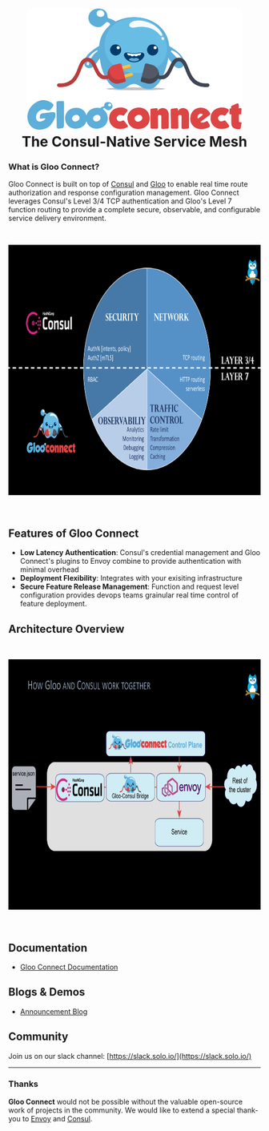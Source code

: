 

<h1 align="center">
    <img src="docs/GlooConnect.png" alt="GlooConnect" width="428" height="242">
  <br>
  The Consul-Native Service Mesh
</h1>

### What is Gloo Connect?

Gloo Connect is built on top of [Consul](https://github.com/hashicorp/consul) and [Gloo](https://github.com/solo-io/gloo) to enable real time route authorization and response configuration management. Gloo Connect leverages Consul's Level 3/4 TCP authentication and Gloo's Level 7 function routing to provide a complete secure, observable, and configurable service delivery environment.

<BR>
<p align="center">
    <img src="docs/figures/overview.png" alt="GlooConnect_overview" width="800" height="500">
</p>
<BR>
    

## Features of Gloo Connect
* **Low Latency Authentication**: Consul's credential management and Gloo Connect's plugins to Envoy combine to provide authentication with minimal overhead
* **Deployment Flexibility**: Integrates with your exisiting infrastructure
* **Secure Feature Release Management**: Function and request level configuration provides devops teams grainular real time control of feature deployment.

## Architecture Overview
<BR>
<p align="center">
    <img src="docs/figures/architecture.png" alt="GlooConnect_architecture" width="800" height="500">
</p>
<BR>

## Documentation
* [Gloo Connect Documentation](https://glooconnect.solo.io)


Blogs & Demos
-----
* [Announcement Blog](https://medium.com/solo-io/)

Community
-----
Join us on our slack channel: [https://slack.solo.io/](https://slack.solo.io/)

---

### Thanks

**Gloo Connect** would not be possible without the valuable open-source work of projects in the community. We would like to extend 
a special thank-you to [Envoy](https://www.envoyproxy.io) and [Consul](https://github.com/hashicorp/consul).
